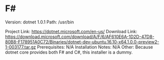F#
==

Version: dotnet 1.0.1
Path: /usr/bin

Project Link: https://dotnet.microsoft.com/en-us/
Download Link: https://download.microsoft.com/download/A/F/6/AF610E6A-1D2D-47D8-80B8-F178951A0C72/Binaries/dotnet-dev-ubuntu.16.10-x64.1.0.0-preview2-1-003177.tar.gz
Prerequisites: N/A
Installation Notes: N/A
Other: Because dotnet core provides both F# and C#, this installer is a dummy.
